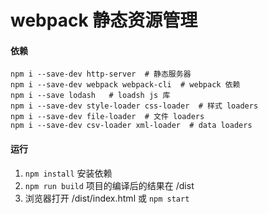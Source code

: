 # webpack 静态资源管理

#### 依赖
```
npm i --save-dev http-server  # 静态服务器
npm i --save-dev webpack webpack-cli  # webpack 依赖
npm i --save lodash   # loadsh js 库
npm i --save-dev style-loader css-loader  # 样式 loaders
npm i --save-dev file-loader  # 文件 loaders
npm i --save-dev csv-loader xml-loader  # data loaders
```

#### 运行
1. ``` npm install ``` 安装依赖 
1. ``` npm run build ``` 项目的编译后的结果在 /dist 
2. 浏览器打开 /dist/index.html 或 ```npm start```
